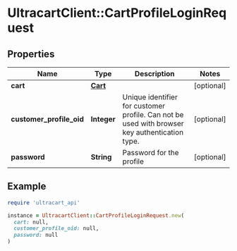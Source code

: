 # UltracartClient::CartProfileLoginRequest

## Properties

| Name | Type | Description | Notes |
| ---- | ---- | ----------- | ----- |
| **cart** | [**Cart**](Cart.md) |  | [optional] |
| **customer_profile_oid** | **Integer** | Unique identifier for customer profile.  Can not be used with browser key authentication type. | [optional] |
| **password** | **String** | Password for the profile | [optional] |

## Example

```ruby
require 'ultracart_api'

instance = UltracartClient::CartProfileLoginRequest.new(
  cart: null,
  customer_profile_oid: null,
  password: null
)
```

